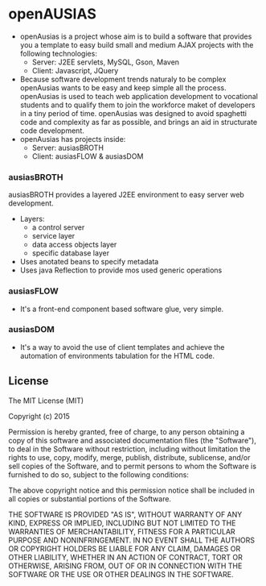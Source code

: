 # openAUSIAS

  * openAusias is a project whose aim is to build a software that provides you a template to easy build small and medium AJAX projects with the following technologies:
    * Server: J2EE servlets, MySQL, Gson, Maven
    * Client: Javascript, JQuery
  * Because software development trends naturaly to be complex openAusias wants to be easy and keep simple all the process. openAusias is used to teach web application development to vocational students and to qualify them to join the workforce maket of developers in a tiny period of time. openAusias was designed to avoid spaghetti code and complexity as far as possible, and brings an aid in structurate code development.
  * openAusias has projects inside:
    * Server: ausiasBROTH
    * Client: ausiasFLOW & ausiasDOM

### ausiasBROTH

ausiasBROTH provides a layered J2EE environment to easy server web development. 
  * Layers:
    * a control server
    * service layer
    * data access objects layer
    * specific database layer
  * Uses anotated beans to specify metadata
  * Uses java Reflection to provide mos used generic operations

### ausiasFLOW

  * It's a front-end component based software glue, very simple.

### ausiasDOM

  * It's a way to avoid the use of client templates and achieve the automation of environments tabulation for the HTML code.



## License

The MIT License (MIT)

Copyright (c) 2015

Permission is hereby granted, free of charge, to any person obtaining a copy
of this software and associated documentation files (the "Software"), to deal
in the Software without restriction, including without limitation the rights
to use, copy, modify, merge, publish, distribute, sublicense, and/or sell
copies of the Software, and to permit persons to whom the Software is
furnished to do so, subject to the following conditions:

The above copyright notice and this permission notice shall be included in
all copies or substantial portions of the Software.

THE SOFTWARE IS PROVIDED "AS IS", WITHOUT WARRANTY OF ANY KIND, EXPRESS OR
IMPLIED, INCLUDING BUT NOT LIMITED TO THE WARRANTIES OF MERCHANTABILITY,
FITNESS FOR A PARTICULAR PURPOSE AND NONINFRINGEMENT. IN NO EVENT SHALL THE
AUTHORS OR COPYRIGHT HOLDERS BE LIABLE FOR ANY CLAIM, DAMAGES OR OTHER
LIABILITY, WHETHER IN AN ACTION OF CONTRACT, TORT OR OTHERWISE, ARISING FROM,
OUT OF OR IN CONNECTION WITH THE SOFTWARE OR THE USE OR OTHER DEALINGS IN
THE SOFTWARE.

